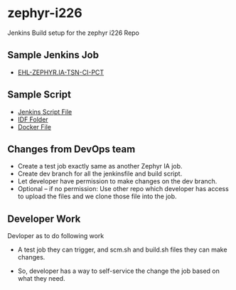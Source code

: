 # zephyr-i226
Jenkins Build setup for the zephyr i226 Repo

## Sample Jenkins Job
  - [EHL-ZEPHYR.IA-TSN-CI-PCT](https://cbjenkins-pg.devtools.intel.com/teams-iotgdevops01/job/iotgdevops01/job/EHL-ZEPHYR.IA-TSN-CI-PCT)

## Sample Script
  - [Jenkins Script File](https://github.com/intel-innersource/libraries.devops.jenkins.cac/blob/master/cac/ehl/zephyr-ia/tsn/Jenkinsfile.build)
  - [IDF Folder](https://github.com/intel-innersource/libraries.devops.jenkins.cac/tree/master/cac/ehl/zephyr-ia/tsn/idf)
  - [Docker File](https://github.com/intel-innersource/libraries.devops.jenkins.cac/blob/master/cac/ehl/zephyr-ia/tsn/Dockerfile.build)

## Changes from DevOps team
  - Create a test job exactly same as another Zephyr IA job.
  - Create dev branch for all the jenkinsfile and build script.
  - Let developer have permission to make changes on the dev branch.
  - Optional – if no permission: Use other repo which developer has access to upload the files and we clone those file into the job. 

## Developer Work
Devloper as to do following work

  - A test job they can trigger,  and scm.sh and build.sh files they can make changes.

  -  So, developer has a way to self-service the change the job based on what they need. 
